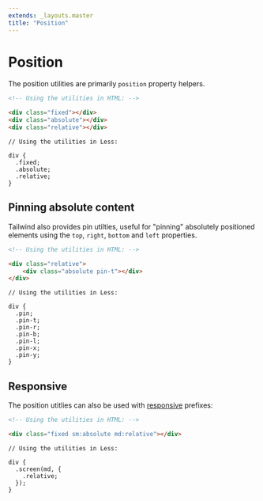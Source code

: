 ```yaml
---
extends: _layouts.master
title: "Position"
---
```


# Position

The position utilities are primarily <code class="inline">position</code> property helpers.

```html
<!-- Using the utilities in HTML: -->

<div class="fixed"></div>
<div class="absolute"></div>
<div class="relative"></div>
```

```less
// Using the utilities in Less:

div {
  .fixed;
  .absolute;
  .relative;
}
```

## Pinning absolute content

Tailwind also provides pin utilties, useful for "pinning" absolutely positioned elements using the <code class="inline">top</code>, <code class="inline">right</code>, <code class="inline">bottom</code> and <code class="inline">left</code> properties.

```html
<!-- Using the utilities in HTML: -->

<div class="relative">
    <div class="absolute pin-t"></div>
</div>
```

```less
// Using the utilities in Less:

div {
  .pin;
  .pin-t;
  .pin-r;
  .pin-b;
  .pin-l;
  .pin-x;
  .pin-y;
}
```

## Responsive

The position utitlies can also be used with <a href="/responsive">responsive</a> prefixes:

```html
<!-- Using the utilities in HTML: -->

<div class="fixed sm:absolute md:relative"></div>
```

```less
// Using the utilities in Less:

div {
  .screen(md, {
    .relative;
  });
}
```
